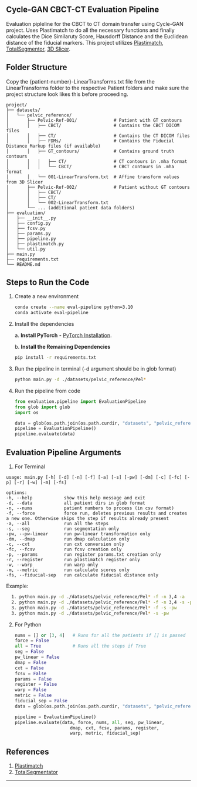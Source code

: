 ## Cycle-GAN CBCT-CT Evaluation Pipeline
Evaluation pipleline for the CBCT to CT domain transfer using Cycle-GAN project. Uses Plastimatch to do all the necessary functions and finally calculates the Dice Similaruty Score, Hausdorff Distance and the Euclidean distance of the fiducial markers. This project utilizes [Plastimatch](https://plastimatch.org/), [TotalSegmentor](https://github.com/wasserth/TotalSegmentator), [3D Slicer](https://www.slicer.org/).

## Folder Structure
Copy the {patient-number}-LinearTransforms.txt file from the LinearTransforms folder to the respective Patient folders and make sure the project structure look likes this before proceeding.

```text
project/
├── datasets/
│   └── pelvic_reference/
│       ├── Pelvic-Ref-001/              # Patient with GT contours
│       │   ├── CBCT/                    # Contains the CBCT DICOM files
│       │   ├── CT/                      # Contains the CT DICOM files
│       │   ├── FDMs/                    # Contains the Fiducial Distance Markup files (if available)
│       │   ├── GT_contours/             # Contains ground truth contours
│       │   │   ├── CT/                  # CT contours in .mha format
│       │   │   └── CBCT/                # CBCT contours in .mha format
│       │   └── 001-LinearTransform.txt  # Affine transform values from 3D Slicer
│       ├── Pelvic-Ref-002/              # Patient without GT contours
│       │   ├── CBCT/
│       │   ├── CT/
│       │   └── 002-LinearTransform.txt
│       └── ... (additional patient data folders)
├── evaluation/
│   ├── __init__.py
│   ├── config.py
│   ├── fcsv.py
│   ├── params.py
│   ├── pipeline.py
│   ├── plastimatch.py
│   └── util.py
├── main.py
├── requirements.txt
└── README.md
```
## Steps to Run the Code
1. Create a new environment
   ```bash
   conda create --name eval-pipeline python=3.10
   conda activate eval-pipeline
   ```
   

2. Install the dependencies
   
   a. **Install PyTorch** - [PyTorch Installation](https://pytorch.org/get-started/locally/).  
   
   b. **Install the Remaining Dependencies** 
      ```bash
      pip install -r requirements.txt
   ```
4. Run the pipeline in terminal (-d argument should be in glob format)
   ```bash
   python main.py -d ./datasets/pelvic_reference/Pel*
   ```
5. Run the pipeline from code
   ```python
   from evaluation.pipeline import EvaluationPipeline
   from glob import glob
   import os

   data = glob(os.path.join(os.path.curdir, "datasets", "pelvic_reference", "Pel*"))
   pipeline = EvaluationPipeline()
   pipeline.evaluate(data)
   ```
## Evaluation Pipeline Arguments
1. For Terminal
  ```text
usage: main.py [-h] [-d] [-n] [-f] [-a] [-s] [-pw] [-dm] [-c] [-fc] [-p] [-r] [-w] [-m] [-fs]

options:
  -h, --help            show this help message and exit
  -d, --data            all patient dirs in glob format
  -n, --nums            patient numbers to process (in csv format)
  -f, --force           force run, deletes previous results and creates a new one. Otherwise skips the step if results already present
  -a, --all             run all the steps
  -s, --seg             run segmentation only
  -pw, --pw-linear      run pw-linear transformation only
  -dm, --dmap           run dmap calculation only
  -c, --cxt             run cxt conversion only
  -fc, --fcsv           run fcsv creation only
  -p, --params          run register params.txt creation only
  -r, --register        run plastimatch register only
  -w, --warp            run warp only
  -m, --metric          run calculate scores only
  -fs, --fiducial-sep   run calculate fiducial distance only
```
Example:
```bash
  1. python main.py -d ./datasets/pelvic_reference/Pel* -f -n 3,4 -a        # Force runs all the steps for patients 3 and 4
  2. python main.py -d ./datasets/pelvic_reference/Pel* -f -n 3,4 -s -pw    # Force runs the segmentation and pw-linear transform steps for patients 3 and 4
  3. python main.py -d ./datasets/pelvic_reference/Pel* -f -s -pw           # Force runs the segmentation and pw-linear transform steps for all the patients
  3. python main.py -d ./datasets/pelvic_reference/Pel* -s -pw              # Initates the segmentation and pw-linear transform steps for all the patients, but skips if the result is already present
  ```
2. For Python
   ```python
   nums = [] or [3, 4]   # Runs for all the patients if [] is passed
   force = False
   all = True            # Runs all the steps if True
   seg = False
   pw_linear = False
   dmap = False
   cxt = False
   fcsv = False
   params = False
   register = False
   warp = False
   metric = False
   fiducial_sep = False
   data = glob(os.path.join(os.path.curdir, "datasets", "pelvic_reference", "Pel*"))
   
   pipeline = EvaluationPipeline()
   pipeline.evaluate(data, force, nums, all, seg, pw_linear,
                        dmap, cxt, fcsv, params, register,
                        warp, metric, fiducial_sep)
   ```

## References
1. [Plastimatch](https://plastimatch.org/)
2. [TotalSegmentator](https://github.com/wasserth/TotalSegmentator)

---
